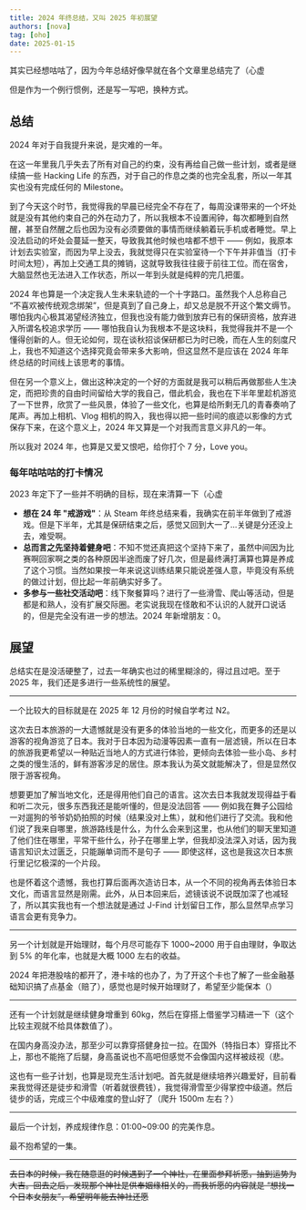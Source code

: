 ```yaml
---
title: 2024 年终总结，又叫 2025 年初展望
authors: [nova]
tag: [oho]
date: 2025-01-15
---
```


其实已经想咕咕了，因为今年总结好像早就在各个文章里总结完了（心虚

但是作为一个例行惯例，还是写一写吧，换种方式。

<!--truncate-->

## 总结

2024 年对于自我提升来说，是灾难的一年。

在这一年里我几乎失去了所有对自己的约束，没有再给自己做一些计划，或者是继续搞一些 Hacking Life 的东西，对于自己的作息之类的也完全乱套，所以一年其实也没有完成任何的 Milestone。

到了今天这个时节，我觉得我的早晨已经完全不存在了，每周没课带来的一个坏处就是没有其他约束自己的外在动力了，所以我根本不设置闹钟，每次都睡到自然醒，甚至自然醒之后也因为没有必须要做的事情而继续躺着玩手机或者睡觉。早上没法启动的坏处会蔓延一整天，导致我其他时候也啥都不想干 —— 例如，我原本计划去实验室，而因为早上没去，我就觉得只在实验室待一个下午并非值当（打卡时间太短），再加上交通工具的摊销，这就导致我往往疲于前往工位。而在宿舍，大脑显然也无法进入工作状态，所以一年到头就是纯粹的完几把蛋。



2024 年也算是一个决定我人生未来轨迹的一个十字路口。虽然我个人总称自己 “不喜欢被传统观念绑架”，但是真到了自己身上，却又总是脱不开这个繁文缛节。哪怕我内心极其渴望经济独立，但我也没有能力做到放弃已有的保研资格，放弃进入所谓名校追求学历 —— 哪怕我自认为我根本不是这块料，我觉得我并不是一个懂得创新的人。但无论如何，现在谈秋招谈保研都已为时已晚，而在人生的刻度尺上，我也不知道这个选择究竟会带来多大影响，但这显然不是应该在 2024 年年终总结的时间线上该思考的事情。



但在另一个意义上，做出这种决定的一个好的方面就是我可以稍后再做那些人生决定，而把珍贵的自由时间留给大学的我自己，借此机会，我也在下半年里趁机游览了一下世界，欣赏了一些风景，体验了一些文化，也算是给所剩无几的青春奏响了尾声。再加上相机、Vlog 相机的购入，我也得以把一些时间的痕迹以影像的方式保存下来，在这个意义上，2024 年又算是一个对我而言意义非凡的一年。



所以我对 2024 年，也算是又爱又恨吧，给你打个 7 分，Love you。



### 每年咕咕咕的打卡情况

2023 年定下了一些并不明确的目标，现在来清算一下（心虚

- **想在 24 年 "戒游戏"**：从 Steam 年终总结来看，我确实在前半年做到了戒游戏。但是下半年，尤其是保研结束之后，感觉又回到大一了...关键是分还没上去，难受啊。
- **总而言之先坚持着健身吧**：不知不觉还真把这个坚持下来了，虽然中间因为比赛啊回家啊之类的各种原因半途而废了好几次，但是最终满打满算也算是养成了这个习惯。当然如果按一年来说这训练结果只能说差强人意，毕竟没有系统的做过计划，但比起一年前确实好多了。
- **多参与一些社交活动吧**：线下聚餐算吗？进行了一些滑雪、爬山等活动，但是都是和熟人，没有扩展交际圈。老实说我现在怪敢和不认识的人就开口说话的，但是完全没有进一步的想法。2024 年新增朋友：0。



## 展望

总结实在是没活硬整了，过去一年确实也过的稀里糊涂的，得过且过吧。至于 2025 年，我们还是多进行一些系统性的展望。

---

一个比较大的目标就是在 2025 年 12 月份的时候自学考过 N2。

这次去日本旅游的一大遗憾就是没有更多的体验当地的一些文化，而更多的还是以游客的视角游览了日本。我对于日本因为动漫等因素一直有一层滤镜，所以在日本的旅游我更希望以一种贴近当地人的方式进行体验，更倾向去体验一些小岛、乡村之类的慢生活的，鲜有游客涉足的居住。原本我认为英文就能解决了，但是显然仅限于游客视角。

想要更加了解当地文化，还是得用他们自己的语言。这次去日本我就发现得益于看和听二次元，很多东西我还是能听懂的，但是没法回答 —— 例如我在舞子公园给一对遛狗的爷爷奶奶拍照的时候（结果没对上焦），就和他们进行了交流。我和他们说了我来自哪里，旅游路线是什么，为什么会来到这里，也从他们的聊天里知道了他们住在哪里，平常干些什么，孙子在哪里上学，但我却没法深入对话，因为我语言知识太过匮乏，只能蹦单词而不是句子 —— 即使这样，这也是我这次日本旅行里记忆极深的一个片段。

也是怀着这个遗憾，我也打算后面再次造访日本，从一个不同的视角再去体验日本文化，而语言显然是刚需。此外，从日本回来后，滤镜该说不说既加深了也减轻了，所以其实我也有一个想法就是通过 J-Find 计划留日工作，那么显然早点学习语言会更有竞争力。

---

另一个计划就是开始理财，每个月尽可能存下 1000~2000 用于自由理财，争取达到 5% 的年化率，也就是大概 1000 左右的收益。

2024 年把港股啥的都开了，港卡啥的也办了，为了开这个卡也了解了一些金融基础知识搞了点基金（赔了），感觉也是时候开始理财了，希望至少能保本（）

---

还有一个计划就是继续健身增重到 60kg，然后在穿搭上借鉴学习精进一下（这个比较主观就不给具体数值了）。

在国内身高没办法，那至少可以靠穿搭健身拉一拉。在国外（特指日本）穿搭比不上，那也不能拖了后腿，身高虽说也不高吧但感觉不会像国内这样被歧视（悲。

这也有一些子计划，也算是现充生活计划吧。首先就是继续培养兴趣爱好，目前看来我觉得还是徒步和滑雪（听着就很费钱），我觉得滑雪至少得掌控中级道。然后徒步的话，完成三个中级难度的登山好了（爬升 1500m 左右？）

---

最后一个计划，养成规律作息：01:00~09:00 的完美作息。

最不抱希望的一集。

---

~~去日本的时候，我在随意逛的时候遇到了一个神社，在里面参拜祈愿，抽到运势为大吉。回去之后，发现那个神社是供奉姻缘相关的，而我祈愿的内容就是 “想找一个日本女朋友”，希望明年能去神社还愿~~